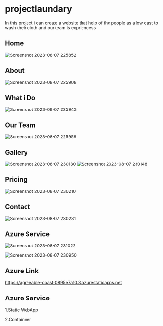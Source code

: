 # projectlaundary
In this project i can create a website that help of the people as a low cast to wash their cloth
and our team is expriencess 

## Home
![Screenshot 2023-08-07 225852](https://github.com/biplabgithub/projectlaundary/assets/108607451/6f81663b-c537-4b8c-b241-2e7d0493c33d)

## About
![Screenshot 2023-08-07 225908](https://github.com/biplabgithub/projectlaundary/assets/108607451/d2b55046-68c1-4941-889e-4d4bfe5c3c1d)

## What i Do
![Screenshot 2023-08-07 225943](https://github.com/biplabgithub/projectlaundary/assets/108607451/37469384-b610-4380-99cc-03a2e3c87d68)

## Our Team
![Screenshot 2023-08-07 225959](https://github.com/biplabgithub/projectlaundary/assets/108607451/1b88c2ce-196f-4a1d-8af3-ef91b426b63d)

## Gallery
![Screenshot 2023-08-07 230130](https://github.com/biplabgithub/projectlaundary/assets/108607451/baccca7e-29b1-4722-b195-cd4ee9fb4dd4)
![Screenshot 2023-08-07 230148](https://github.com/biplabgithub/projectlaundary/assets/108607451/236dbbae-a21e-49b6-a5b0-f6ae8203d683)

## Pricing 
![Screenshot 2023-08-07 230210](https://github.com/biplabgithub/projectlaundary/assets/108607451/fd24a405-e4cb-4dff-a0a6-a87f9cb4bfdf)

## Contact
![Screenshot 2023-08-07 230231](https://github.com/biplabgithub/projectlaundary/assets/108607451/45cf4353-a1a2-4c55-905f-60f6ac40265f)

## Azure Service
![Screenshot 2023-08-07 231022](https://github.com/biplabgithub/projectlaundary/assets/108607451/989222e6-3463-4378-afb0-5a796549defc)

![Screenshot 2023-08-07 230950](https://github.com/biplabgithub/projectlaundary/assets/108607451/71c1c45d-d58c-4397-b1d1-ae4521121e43)
## Azure Link
https://agreeable-coast-0895e7a10.3.azurestaticapps.net

## Azure Service
1.Static WebApp

2.Containner

## 
